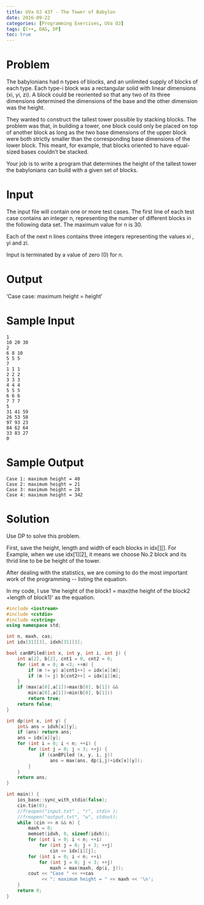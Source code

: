 ```yaml
---
title: UVa OJ 437 - The Tower of Babylon
date: 2016-09-22
categories: [Programming Exercises, UVa OJ]
tags: [C++, DAG, DP]
toc: true
---
```


# **Problem**
The babylonians had n types of blocks, and an unlimited supply of blocks of each type. Each type-i block was a rectangular solid with linear dimensions (xi, yi, zi). A block could be reoriented so that any two of its three dimensions determined the dimensions of the base and the other dimension was the height.

They wanted to construct the tallest tower possible by stacking blocks. The problem was that, in building a tower, one block could only be placed on top of another block as long as the two base dimensions of the upper block were both strictly smaller than the corresponding base dimensions of the lower block. This meant, for example, that blocks oriented to have equal-sized bases couldn’t be stacked.

Your job is to write a program that determines the height of the tallest tower the babylonians can build with a given set of blocks.

# **Input**
The input file will contain one or more test cases. The first line of each test case contains an integer n, representing the number of different blocks in the following data set. The maximum value for n is 30.

Each of the next n lines contains three integers representing the values xi , yi and zi.

Input is terminated by a value of zero (0) for n.

# **Output**
‘Case case: maximum height = height’

# **Sample Input**
```
1
10 20 30
2
6 8 10
5 5 5
7
1 1 1
2 2 2
3 3 3
4 4 4
5 5 5
6 6 6
7 7 7
5
31 41 59
26 53 58
97 93 23
84 62 64
33 83 27
0
```

# **Sample Output**
```
Case 1: maximum height = 40
Case 2: maximum height = 21
Case 3: maximum height = 28
Case 4: maximum height = 342
```

# **Solution**
Use DP to solve this problem.

First, save the height, length and width of each blocks in idx[][]. For Example, when we use idx[1][2], it means we choose No.2 block and its thrid line to be be height of the tower.

After dealing with the statistics, we are coming to do the most important work of the programming -- listing the equation.

In my code, I use 'the height of the block1 = max(the height of the block2 +length of block1)' as the equation.

```C++
#include <iostream>
#include <cstdio>
#include <cstring>
using namespace std;

int n, maxh, cas;
int idx[31][3], idxh[31][3];

bool canBPiled(int x, int y, int i, int j) {
    int a[2], b[2], cnt1 = 0, cnt2 = 0;
    for (int m = 0; m <3; ++m) {
        if (m != y) a[cnt1++] = idx[x][m];
        if (m != j) b[cnt2++] = idx[i][m];
    }
    if (max(a[0],a[1])>max(b[0], b[1]) && 
        min(a[0],a[1])>min(b[0], b[1]))
        return true;
    return false;
}

int dp(int x, int y) {
    int& ans = idxh[x][y];
    if (ans) return ans;
    ans = idx[x][y];
    for (int i = 0; i < n; ++i) {
        for (int j = 0; j < 3; ++j) {
            if (canBPiled (x, y, i, j))
                ans = max(ans, dp(i,j)+idx[x][y]);
        }
    }
    return ans;
}

int main() {
    ios_base::sync_with_stdio(false);
    cin.tie(0);
    //freopen("input.txt" , "r", stdin );
    //freopen("output.txt", "w", stdout);
    while (cin >> n && n) {
        maxh = 0;
        memset(idxh, 0, sizeof(idxh));
        for (int i = 0; i < n; ++i)
            for (int j = 0; j < 3; ++j)
                cin >> idx[i][j];
        for (int i = 0; i < n; ++i) 
            for (int j = 0; j < 3; ++j) 
                maxh = max(maxh, dp(i, j));
        cout << "Case " << ++cas 
             << ": maximum height = " << maxh << '\n';
    }
    return 0;
}
```
